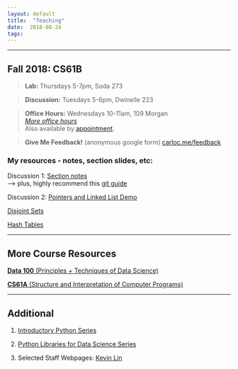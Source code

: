 ```yaml
---
layout: default
title:  "Teaching"
date:  2018-08-24
tags: 
---
```

---
## Fall 2018: CS61B

> **Lab:** Thursdays 5-7pm, Soda 273

> **Discussion:** Tuesdays 5-6pm, Dwinelle 223  

> **Office Hours:** Wednesdays 10-11am, 109 Morgan   
> [_More office hours_](https://calendar.google.com/calendar/embed?mode=WEEK&height=600&wkst=1&bgcolor=%23FFFFFF&src=berkeley.edu_6g2e4cd6cj973iltn2gscj2dp4%40group.calendar.google.com&color=%23182C57&ctz=America%2FLos_Angeles)    
> Also available by <a href="https://mail.google.com/mail/?view=cm&fs=1&to=carlo@berkeley.edu&su=One-on-One Meeting&body=Two notes: Check my OH, Lab, Disc schedule on carloc.me. After exams I will send out a calendar for conference sign ups. Otherwise, email me and we can schedule a time together!">appointment</a>.  

> **Give Me Feedback!** (anonymous google form) [carloc.me/feedback](http://carloc.me/feedback.html)  

### My resources - notes, section slides, etc:  
Discussion 1: [Section notes](/disc1)    
--> plus, highly recommend this [git guide](https://sp18.datastructur.es/materials/guides/using-git.html)  

Discussion 2: [Pointers and Linked List Demo](http://goo.gl/p86KnB)  

[Disjoint Sets](http://carloc.me/disjoint)  

[Hash Tables](http://carloc.me/hashing)  



---

## More Course Resources
[**Data 100** (Principles + Techniques of Data Science)](/ds100)

[**CS61A** (Structure and Interpretation of Computer Programs)](/cs61a)

---
## Additional 
1. [Introductory Python Series](/cs61a)

2. [Python Libraries for Data Science Series](/ds100)

3. Selected Staff Webpages: [Kevin Lin](http://kevinl.info)